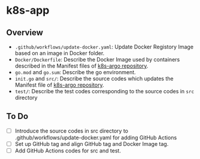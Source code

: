 # k8s-app
## Overview
- `.github/workflows/update-docker.yaml`: Update Docker Registory Image based on an image in Docker folder.
- `Docker/Dockerfile`: Describe the Docker Image used by containers described in the Manifest files of [k8s-argo repository](https://github.com/nayuta-ai/k8s-argo).
- `go.mod` and `go.sum`: Describe the go environment.
- `init.go` and `src/`: Describe the source codes which updates the Manifest file of [k8s-argo repository](https://github.com/nayuta-ai/k8s-argo).
- `test/`: Describe the test codes corresponding to the source codes in `src` directory
## To Do
- [ ] Introduce the source codes in src directory to .github/workflows/update-docker.yaml for adding GitHub Actions
- [ ] Set up GitHub tag and align GitHub tag and Docker Image tag.
- [ ] Add GitHub Actions codes for src and test.
